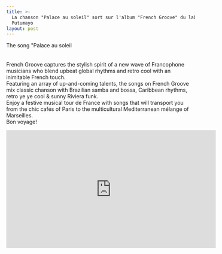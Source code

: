 ```yaml
---
title: >-
  La chanson "Palace au soleil" sort sur l'album "French Groove" du label
  Putumayo 
layout: post
---
```

The song "Palace au soleil\
[](https://ffm.to/french-groove)\
[](https://www.putumayo.com/french-groove)\
French Groove captures the stylish spirit of a new wave of Francophone musicians who blend upbeat global rhythms and retro cool with an inimitable French touch.\
Featuring an array of up-and-coming talents, the songs on French Groove mix classic chanson with Brazilian samba and bossa, Caribbean rhythms, retro ye ye cool & sunny Riviera funk.\
Enjoy a festive musical tour de France with songs that will transport you from the chic cafés of Paris to the multicultural Mediterranean mélange of Marseilles.\
Bon voyage!

<iframe width="560" height="315" src="https://www.youtube.com/embed/chqYCbtI2rI?si=sK-S0K9UUNnZdjkK" title="YouTube video player" frameborder="0" allow="accelerometer; autoplay; clipboard-write; encrypted-media; gyroscope; picture-in-picture; web-share" referrerpolicy="strict-origin-when-cross-origin" allowfullscreen></iframe\

Songwriter / voices / acoustic guitar : Jérémie \[Arnold](https://www.putumayo.com/arnold)\
Arranger / record / mix : \[Laurent Jaïs](https://www.laurentjais.com/)\
Bass / electric guitar / keyboard : Emmanuel Paillardon\
Drums / percussions : Paul Amboise\
Enregistrement et mixage aux \[studios La Kapsule](https://www.lakapsule.com/) (Montreuil, France) en 2025.

